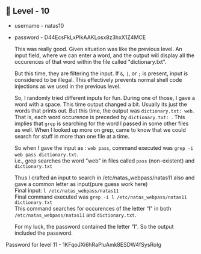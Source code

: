 <h2>🔰 Level - 10</h2>

- username - natas10
- password - D44EcsFkLxPIkAAKLosx8z3hxX1Z4MCE

	This was really good. Given situation was like the previous level. An input field, where we can enter a word, and the output will display all the occurences of that word within the file called "dictionary.txt".

	But this time, they are filtering the input. If `&`, `|`, or `;` is present, input is considered to be illegal. This effectively prevents normal shell code injections as we used in the previous level.

	So, I randomly tried different inputs for fun. During one of those, I gave a word with a space. This time output changed a bit.
	Usually its just the words that prints out. But this time, the output was `dictionary.txt: web`. That is, each word occurence is preceded by `dictionary.txt: `. This implies that `grep` is searching for the word I passed in some other files as well.
	When I looked up more on grep, came to know that we could search for stuff in more than one file at a time.


	So when I gave the input as : `web pass`, command executed was `grep -i web pass dictionary.txt`.
	<br>
	i.e., grep searches the word "web" in files called `pass` (non-existent) and `dictionary.txt`

	Thus I crafted an input to search in /etc/natas_webpass/natas11 also and gave a common letter as input(pure guess work here)<br>
	Final input: `l /etc/natas_webpass/natas11`<br>
	Final command executed was `grep -i l /etc/natas_webpass/natas11 dictionary.txt`<br>
	This command searches for occurences of the letter "l" in both `/etc/natas_webpass/natas11` and `dictionary.txt`.<br>

	For my luck, the password contained the letter "l". So the output included the password.<br>

Password for level 11 - 1KFqoJXi6hRaPluAmk8ESDW4fSysRoIg